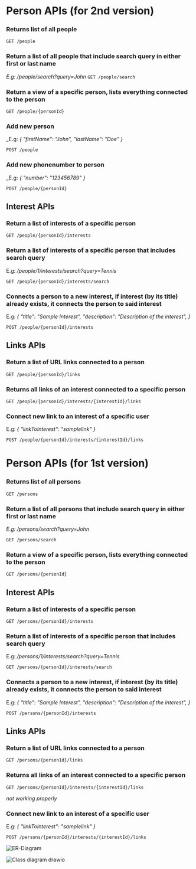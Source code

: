 
# Person APIs (for 2nd version)

### Returns list of all people
`GET /people`

### Return a list of all people that include search query in either first or last name
_E.g: /people/search?query=John_
`GET /people/search`

### Return a view of a specific person, lists everything connected to the person
`GET /people/{personId}`

### Add new person
_E.g: _{
    "firstName": "John",
     "lastName": "Doe"
 }_

`POST /people`

### Add new phonenumber to person
_E.g: _{
    "number": "123456789"
 }_

`POST /people/{personId}`

## Interest APIs

### Return a list of interests of a specific person
`GET /people/{personId}/interests`

### Return a list of interests of a specific person that includes search query
E.g: _/people/1/interests/search?query=Tennis_

`GET /people/{personId}/interests/search`

### Connects a person to a new interest, if interest (by its title) already exists, it connects the person to said interest
E.g: _{
    "title": "Sample Interest",
    "description": "Description of the interest",
}_

`POST /people/{personId}/interests`

## Links APIs

### Return a list of URL links connected to a person
`GET /people/{personId}/links`

### Returns all links of an interest connected to a specific person
`GET /people/{personId}/interests/{interestId}/links`

### Connect new link to an interest of a specific user
E.g: _{
    "linkToInterest": "samplelink"
}_

`POST /people/{personId}/interests/{interestId}/links`



# Person APIs (for 1st version)

### Returns list of all persons
`GET /persons`

### Return a list of all persons that include search query in either first or last name
_E.g: /persons/search?query=John_

`GET /persons/search`

### Return a view of a specific person, lists everything connected to the person
`GET /persons/{personId}`

## Interest APIs

### Return a list of interests of a specific person
`GET /persons/{personId}/interests`

### Return a list of interests of a specific person that includes search query
E.g: _/persons/1/interests/search?query=Tennis_

`GET /persons/{personId}/interests/search`

### Connects a person to a new interest, if interest (by its title) already exists, it connects the person to said interest
E.g: _{
    "title": "Sample Interest",
    "description": "Description of the interest",
}_

`POST /persons/{personId}/interests`

## Links APIs

### Return a list of URL links connected to a person
`GET /persons/{personId}/links`

### Returns all links of an interest connected to a specific person
`GET /persons/{personId}/interests/{interestId}/links`

_not working properly_
### Connect new link to an interest of a specific user
E.g: _{
    "linkToInterest": "samplelink"
}_

`POST /persons/{personId}/interests/{interestId}/links`




![ER-Diagram](https://github.com/bentonaw/MinimalAPIproject/assets/98620169/a10c5075-743a-426f-9a8f-e3eed7a93dc2)




![Class diagram drawio](https://github.com/bentonaw/MinimalAPIproject/assets/98620169/18f0891e-ba4e-4917-8f67-4f9ad85bad54)



